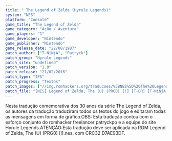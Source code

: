 ```yaml
---
title: " The Legend of Zelda (Hyrule Legends)"
system: "NES"
platform: "Console"
game_title: "The Legend of Zelda"
game_category: "Ação / Aventura"
game_players: "1"
game_developer: "Nintendo"
game_publisher: "Nintendo"
game_release_date: "22/08/1987"
patch_author: ["T-NiNjA", "Patryck"]
patch_group: "Hyrule Legends"
patch_site: "undefined"
patch_version: "1.0"
patch_release: "21/02/2016"
patch_type: "IPS"
patch_progress: "Textos"
patch_images: ["//img.romhackers.org/traducoes/%5BNES%5D%20The%20Legend%20of%20Zelda%20-%20Hyrule%20Legends%20-%201.png","//img.romhackers.org/traducoes/%5BNES%5D%20The%20Legend%20of%20Zelda%20-%20Hyrule%20Legends%20-%202.png","//img.romhackers.org/traducoes/%5BNES%5D%20The%20Legend%20of%20Zelda%20-%20Hyrule%20Legends%20-%203.png"]
patch_file: "[NES] Legend of Zelda, The (U) (PRG0) [!] [T-BR] [T-NiNjA, Patryck e grande elenco G-Hyrule Legends] [V-1.0 P-100% A-2016].zip"
---
```

Nesta tradução comemorativa dos 30 anos da série The Legend of Zelda, os autores da tradução traduziram todos os textos do jogo e editaram todas as mensagens em forma de gráfico.OBS: Esta tradução contou com o esforço conjunto do romhacker freelancer patryckpo e a equipe do site Hyrule Legends.ATENÇÃO:Esta tradução deve ser aplicada na ROM Legend of Zelda, The (U) (PRG0) [!].nes, com CRC32 D7AE93DF.